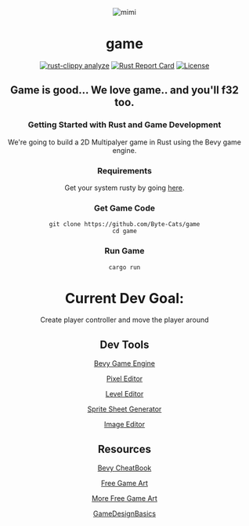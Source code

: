 <div align="center";>

![mimi](https://imgs.search.brave.com/-RK5pZp1s3urqeMCEPLuiiajAl4uYKpvxx5vBK8dOZI/rs:fit:278:179:1/g:ce/aHR0cHM6Ly9hdmF0/YW5wbHVzLmNvbS9m/aWxlcy9yZXNvdXJj/ZXMvb3JpZ2luYWwv/NTgyYzhmZWRiOTEz/MjE1ODZlMTIzOGJl/LnBuZw)

# game
[![rust-clippy analyze](https://github.com/Byte-Cats/game/actions/workflows/rust-clippy.yml/badge.svg)](https://github.com/Byte-Cats/game/actions/workflows/rust-clippy.yml)
[![Rust Report Card](https://rust-reportcard.xuri.me/badge/github.com/byte-cats/game)](https://rust-reportcard.xuri.me/report/github.com/byte-cats/game)
[![License](https://img.shields.io/badge/License-BSD_3--Clause-blue.svg)](https://opensource.org/licenses/BSD-3-Clause)

## Game is good... We love game.. and you'll f32 too.
### Getting Started with Rust and Game Development
We're going to build a 2D Multipalyer game in Rust using the Bevy game engine. 

### Requirements
Get your system rusty by going [here](https://www.rust-lang.org/en-US/install.html).

### Get Game Code
```shell
git clone https://github.com/Byte-Cats/game
cd game
```

### Run Game
```shell
cargo run
```
# Current Dev Goal:
Create player controller and move the player around

## Dev Tools 
[Bevy Game Engine](https://bevyengine.org/)

[Pixel Editor](https://github.com/aseprite/aseprite)

[Level Editor](https://ldtk.io/)

[Sprite Sheet Generator](https://www.codeandweb.com/texturepacker)

[Image Editor](https://krita.org/en/download/krita-desktop/)

## Resources
[Bevy CheatBook](https://bevy-cheatbook.github.io/)

[Free Game Art](https://itch.io/game-assets/free)

[More Free Game Art](https://opengameart.org/)

[GameDesignBasics](https://gameaccessibilityguidelines.com/basic/)

<div/>
